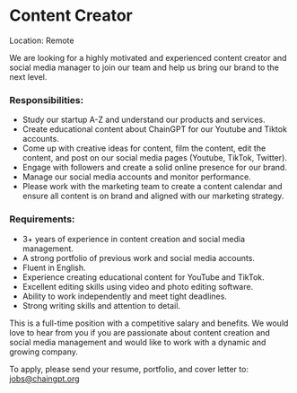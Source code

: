 # Content Creator

Location: Remote

We are looking for a highly motivated and experienced content creator and social media manager to join our team and help us bring our brand to the next level.

### Responsibilities:

* Study our startup A-Z and understand our products and services.
* Create educational content about ChainGPT for our Youtube and Tiktok accounts.
* Come up with creative ideas for content, film the content, edit the content, and post on our social media pages (Youtube, TikTok, Twitter).
* Engage with followers and create a solid online presence for our brand.
* Manage our social media accounts and monitor performance.
* Please work with the marketing team to create a content calendar and ensure all content is on brand and aligned with our marketing strategy.

### Requirements:

* 3+ years of experience in content creation and social media management.
* A strong portfolio of previous work and social media accounts.
* Fluent in English.
* Experience creating educational content for YouTube and TikTok.
* Excellent editing skills using video and photo editing software.
* Ability to work independently and meet tight deadlines.
* Strong writing skills and attention to detail.

This is a full-time position with a competitive salary and benefits. We would love to hear from you if you are passionate about content creation and social media management and would like to work with a dynamic and growing company.

To apply, please send your resume, portfolio, and cover letter to: jobs@chaingpt.org&#x20;
